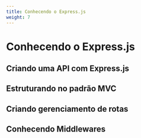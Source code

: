 ```yaml
---
title: Conhecendo o Express.js
weight: 7
---
```


# Conhecendo o Express.js

## Criando uma API com Express.js

## Estruturando no padrão MVC

## Criando gerenciamento de rotas

## Conhecendo Middlewares